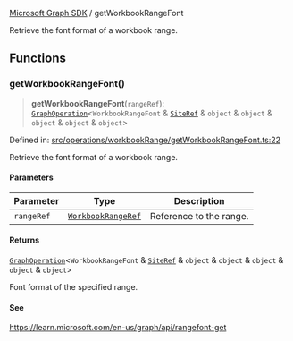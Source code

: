 [Microsoft Graph SDK](README.md) / getWorkbookRangeFont

Retrieve the font format of a workbook range.

## Functions

### getWorkbookRangeFont()

> **getWorkbookRangeFont**(`rangeRef`): [`GraphOperation`](GraphOperation.md#graphoperation)\<`WorkbookRangeFont` & [`SiteRef`](SiteRef.md#siteref) & `object` & `object` & `object` & `object` & `object`\>

Defined in: [src/operations/workbookRange/getWorkbookRangeFont.ts:22](https://github.com/Future-Secure-AI/microsoft-graph/blob/main/src/operations/workbookRange/getWorkbookRangeFont.ts#L22)

Retrieve the font format of a workbook range.

#### Parameters

| Parameter | Type | Description |
| ------ | ------ | ------ |
| `rangeRef` | [`WorkbookRangeRef`](WorkbookRangeRef.md#workbookrangeref) | Reference to the range. |

#### Returns

[`GraphOperation`](GraphOperation.md#graphoperation)\<`WorkbookRangeFont` & [`SiteRef`](SiteRef.md#siteref) & `object` & `object` & `object` & `object` & `object`\>

Font format of the specified range.

#### See

https://learn.microsoft.com/en-us/graph/api/rangefont-get
